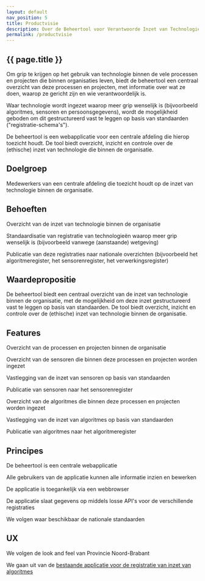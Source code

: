 ```yaml
---
layout: default
nav_position: 5
title: Productvisie
description: Over de Beheertool voor Verantwoorde Inzet van Technologie
permalink: /productvisie
---
```

<div class="table-block p-b6">
    <div class="layout">
        <div class="layout-1">
            <div class="p-4 p-y7 color-bg-neutral-1">
                <h2 class="text-h2 m-b2">{{ page.title }}</h2>
                <p class="text-body m-b4">Om grip te krijgen op het gebruik van technologie binnen de vele processen en projecten die binnen organisaties leven, biedt de beheertool een centraal overzicht van deze processen en projecten, met informatie over wat ze doen, waarop ze gericht zijn en wie verantwoordelijk is.</p>
                <p class="text-body m-b4">Waar technologie wordt ingezet waarop meer grip wenselijk is (bijvoorbeeld algoritmes, sensoren en persoonsgegevens), wordt de mogelijkheid geboden om dit gestructureerd vast te leggen op basis van standaarden ("registratie-schema's").</p>
                <p class="text-body m-b4">De beheertool is een webapplicatie voor een centrale afdeling die hierop toezicht houdt. De tool biedt overzicht, inzicht en controle over de (ethische) inzet van technologie die binnen de organisatie.</p>
                <h2 class="text-h2 m-b2">Doelgroep</h2>
                <p class="text-body m-b4">Medewerkers van een centrale afdeling die toezicht houdt op de inzet van technologie binnen de organisatie.</p>
                <h2 class="text-h2 m-b2">Behoeften</h2>
                <p class="text-body m-b4">Overzicht van de inzet van technologie binnen de organisatie</p>
                <p class="text-body m-b4">Standaardisatie van registratie van technologieën waarop meer grip wenselijk is (bijvoorbeeld vanwege (aanstaande) wetgeving)</p>
                <p class="text-body m-b4">Publicatie van deze registraties naar nationale overzichten (bijvoorbeeld het algoritmeregister, het sensorenregister, het verwerkingsregister)</p>
                <h2 class="text-h2 m-b2">Waardepropositie</h2>
                <p class="text-body m-b4">De beheertool biedt een centraal overzicht van de inzet van technologie binnen de organisatie, met de mogelijkheid om deze inzet gestructureerd vast te leggen op basis van standaarden. De tool biedt overzicht, inzicht en controle over de (ethische) inzet van technologie binnen de organisatie.</p>
                <h2 class="text-h2 m-b2">Features</h2>
                <p class="text-body m-b4">Overzicht van de processen en projecten binnen de organisatie</p>
                <p class="text-body m-b4">Overzicht van de sensoren die binnen deze processen en projecten worden ingezet</p>
                <p class="text-body m-b4">Vastlegging van de inzet van sensoren op basis van standaarden</p>
                <p class="text-body m-b4">Publicatie van sensoren naar het sensorenregister</p>
                <p class="text-body m-b4">Overzicht van de algoritmes die binnen deze processen en projecten worden ingezet</p>
                <p class="text-body m-b4">Vastlegging van de inzet van algoritmes op basis van standaarden</p>
                <p class="text-body m-b4">Publicatie van algoritmes naar het algoritmeregister</p>
                <h2 class="text-h2 m-b2">Principes</h2>
                <p class="text-body m-b4">De beheertool is een centrale webapplicatie</p>
                <p class="text-body m-b4">Alle gebruikers van de applicatie kunnen alle informatie inzien en bewerken</p>
                <p class="text-body m-b4">De applicatie is toegankelijk via een webbrowser</p>
                <p class="text-body m-b4">De applicatie slaat gegevens op middels losse API's voor de verschillende registraties</p>
                <p class="text-body m-b4">We volgen waar beschikbaar de nationale standaarden</p>
                <h2 class="text-h2 m-b2">UX</h2>
                <p class="text-body m-b4">We volgen de look and feel van Provincie Noord-Brabant</p>
                <p class="text-body m-b4">We gaan uit van de <a href="https://www.algoritmeregister.org/beheertool/">bestaande applicatie voor de registratie van inzet van algoritmes</a></p>
            </div>
        </div>
    </div>
</div>